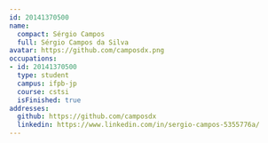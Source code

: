 ```yaml
---
id: 20141370500
name:
  compact: Sérgio Campos
  full: Sérgio Campos da Silva
avatar: https://github.com/camposdx.png
occupations:
- id: 20141370500
  type: student
  campus: ifpb-jp
  course: cstsi
  isFinished: true
addresses:
  github: https://github.com/camposdx
  linkedin: https://www.linkedin.com/in/sergio-campos-5355776a/
---
```

